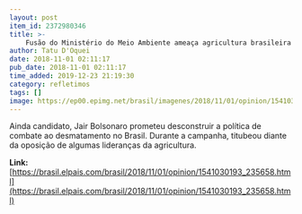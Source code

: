 ```yaml
---
layout: post
item_id: 2372980346
title: >-
    Fusão do Ministério do Meio Ambiente ameaça agricultura brasileira
author: Tatu D'Oquei
date: 2018-11-01 02:11:17
pub_date: 2018-11-01 02:11:17
time_added: 2019-12-23 21:19:30
category: refletimos
tags: []
image: https://ep00.epimg.net/brasil/imagenes/2018/11/01/opinion/1541030193_235658_1541030560_rrss_normal.jpg
---
```


Ainda candidato, Jair Bolsonaro prometeu desconstruir a política de combate ao desmatamento no Brasil. Durante a campanha, titubeou diante da oposição de algumas lideranças da agricultura.

**Link:** [https://brasil.elpais.com/brasil/2018/11/01/opinion/1541030193_235658.html](https://brasil.elpais.com/brasil/2018/11/01/opinion/1541030193_235658.html)

